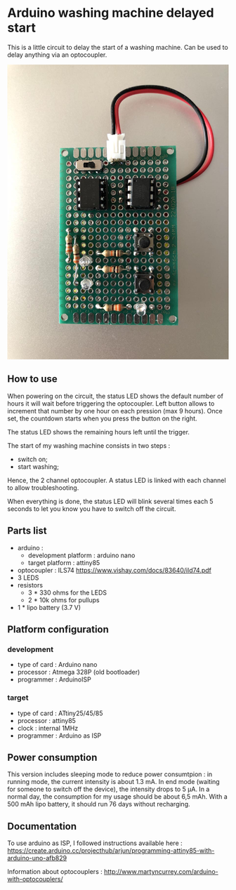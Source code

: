 # Arduino washing machine delayed start
This is a little circuit to delay the start of a washing machine.
Can be used to delay anything via an optocoupler.

![The prototype](img/prototype.jpg)

## How to use
When powering on the circuit, the status LED shows the default number of hours it will wait before triggering the optocoupler. Left button allows to increment that number by one hour on each pression (max 9 hours). Once set, the countdown starts when you press the button on the right.

The status LED shows the remaining hours left until the trigger.

The start of my washing machine consists in two steps :
* switch on;
* start washing;

Hence, the 2 channel optocoupler. A status LED is linked with each channel to allow troubleshooting.

When everything is done, the status LED will blink several times each 5 seconds to let you know you have to switch off the circuit.

## Parts list
* arduino :
  - development platform : arduino nano
  - target platform : attiny85
* optocoupler : ILS74 https://www.vishay.com/docs/83640/ild74.pdf
* 3 LEDS
* resistors
  - 3 * 330 ohms for the LEDS
  - 2 * 10k ohms for pullups
* 1 * lipo battery (3.7 V)

## Platform configuration
### development
  * type of card : Arduino nano
  * processor : Atmega 328P (old bootloader)
  * programmer : ArduinoISP

### target
  * type of card : ATtiny25/45/85
  * processor : attiny85
  * clock : internal 1MHz
  * programmer : Arduino as ISP

## Power consumption
This version includes sleeping mode to reduce power consumtpion : in running mode, the current intensity is about 1.3 mA. In end mode (waiting for someone to switch off the device), the intensity drops to 5 µA.
In a normal day, the consumption for my usage should be about 6,5 mAh. With a 500 mAh lipo battery, it should run 76 days without recharging.

## Documentation
To use arduino as ISP, I followed instructions available here : https://create.arduino.cc/projecthub/arjun/programming-attiny85-with-arduino-uno-afb829

Information about optocouplers : http://www.martyncurrey.com/arduino-with-optocouplers/

